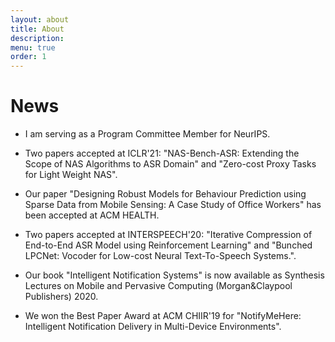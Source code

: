 ```yaml
---
layout: about
title: About
description: 
menu: true
order: 1
---
```



# News 

* I am serving as a Program Committee Member for NeurIPS.

* Two papers accepted at ICLR'21: "NAS-Bench-ASR: Extending the Scope of NAS Algorithms to ASR Domain" and "Zero-cost Proxy Tasks for Light Weight NAS".

* Our paper "Designing Robust Models for Behaviour Prediction using Sparse Data from Mobile Sensing: A Case Study of Office Workers" has been accepted at ACM HEALTH.

* Two papers accepted at INTERSPEECH'20: "Iterative Compression of End-to-End ASR Model using Reinforcement Learning" and "Bunched LPCNet: Vocoder for Low-cost Neural Text-To-Speech Systems.".

* Our book "Intelligent Notification Systems" is now available as Synthesis Lectures on Mobile and Pervasive Computing (Morgan&Claypool Publishers) 2020.

* We won the Best Paper Award at ACM CHIIR'19 for "NotifyMeHere: Intelligent Notification Delivery in Multi-Device Environments".




